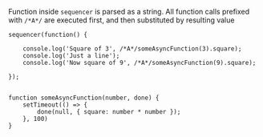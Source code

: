 Function inside `sequencer` is parsed as a string.
All function calls prefixed with `/*A*/` are executed first, and then substituted by resulting value

    sequencer(function() {
    
        console.log('Square of 3', /*A*/someAsyncFunction(3).square);
        console.log('Just a line');
        console.log('Now square of 9', /*A*/someAsyncFunction(9).square);
        
    });
    
    
    function someAsyncFunction(number, done) {
        setTimeout(() => {
            done(null, { square: number * number });
        }, 100)
    }
